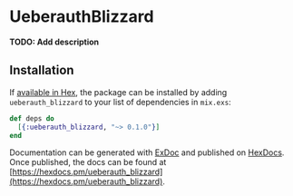 # UeberauthBlizzard

**TODO: Add description**

## Installation

If [available in Hex](https://hex.pm/docs/publish), the package can be installed
by adding `ueberauth_blizzard` to your list of dependencies in `mix.exs`:

```elixir
def deps do
  [{:ueberauth_blizzard, "~> 0.1.0"}]
end
```

Documentation can be generated with [ExDoc](https://github.com/elixir-lang/ex_doc)
and published on [HexDocs](https://hexdocs.pm). Once published, the docs can
be found at [https://hexdocs.pm/ueberauth_blizzard](https://hexdocs.pm/ueberauth_blizzard).

